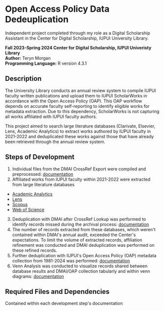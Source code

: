 # Open Access Policy Data Dedeuplication 
Independent project completed through my role as a Digital Scholarship Assistant in the Center for Digital Scholarship, IUPUI University Library. 

**Fall 2023-Spring 2024 Center for Digital Scholarship, IUPUI Univeristy Library**  
**Author:** Teryn Morgan  
**Programming Language:** R version 4.3.1

## Description
The University Library conducts an annual review system to compile IUPUI faculty written publications and upload them to IUPUI ScholarWorks in accordance with the Open Access Policy (OAP). This OAP workflow depends on accurate faculty self-reporting to identify eligible works for metadata extraction. Due to this dependency, ScholarWorks is not capturing all works affiliated with IUPUI faculty authors.  

This project aimed to search large literature databases (Clarivate, Elsevier, Lens, Academic Analytics) to extract works authored by IUPUI faculty in 2021-2022 and deduplicated these works against those that have already been retrieved through the annual review system. 

## Steps of Development
1. Individual files from the DMAI CrossRef Export were compiled and preprocessed: [documentation](https://github.com/terynmorgan/open-access-policy-workflow/tree/main/DMAI%20CrossRef%20Export)
2. Affiliated works from IUPUI faculty within 2021-2022 were extracted from large literature databases
- [Academic Analytics](https://github.com/terynmorgan/open-access-policy-workflow/tree/main/Academic%20Analytics)
- [Lens](https://github.com/terynmorgan/open-access-policy-workflow/tree/main/Lens)
- [Scopus](https://github.com/terynmorgan/open-access-policy-workflow/tree/main/Scopus)
- [Web of Science](https://github.com/terynmorgan/open-access-policy-workflow/tree/main/Web%20of%20Science)
3. Deduplication with DMAI after CrossRef Lookup was performed to identify records missed during the archival process: [documentation](https://github.com/terynmorgan/open-access-policy-workflow/tree/main/DMAI%20Deduplication)
4. The number of records extracted from these databases, which weren't contained within DMAI's annual audit, exceeded the Center's expectations. To limit the volume of extracted records, affiliation refinement was conducted and DMAI deduplication was performed on these refined records.
5. Further deduplication with IUPUI's Open Access Policy (OAP) metadata collection from 1981-2024 was performed: [documentation](https://github.com/terynmorgan/open-access-policy-workflow/tree/main/OAP%20Deduplication)
6. Venn Analysis was conducted to visualize records shared between database results and DMAI/OAP collection tabularly and within venn diagrams: [documentation](https://github.com/terynmorgan/open-access-policy-workflow/tree/main/Venn%20Analysis)

## Required Files and Dependencies
Contained within each development step's documentation 
